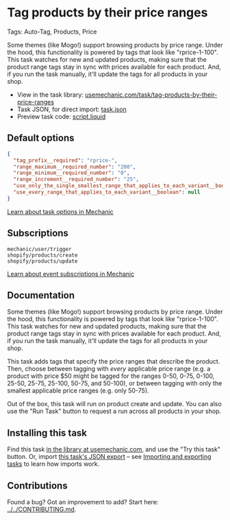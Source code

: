 # Tag products by their price ranges

Tags: Auto-Tag, Products, Price

Some themes (like Mogo!) support browsing products by price range. Under the hood, this functionality is powered by tags that look like "rprice-1-100". This task watches for new and updated products, making sure that the product range tags stay in sync with prices available for each product. And, if you run the task manually, it'll update the tags for all products in your shop.

* View in the task library: [usemechanic.com/task/tag-products-by-their-price-ranges](https://usemechanic.com/task/tag-products-by-their-price-ranges)
* Task JSON, for direct import: [task.json](../../tasks/tag-products-by-their-price-ranges.json)
* Preview task code: [script.liquid](./script.liquid)

## Default options

```json
{
  "tag_prefix__required": "rprice-",
  "range_maximum__required_number": "200",
  "range_minimum__required_number": "0",
  "range_increment__required_number": "25",
  "use_only_the_single_smallest_range_that_applies_to_each_variant__boolean": null,
  "use_every_range_that_applies_to_each_variant__boolean": null
}
```

[Learn about task options in Mechanic](https://docs.usemechanic.com/article/471-task-options)

## Subscriptions

```liquid
mechanic/user/trigger
shopify/products/create
shopify/products/update
```

[Learn about event subscriptions in Mechanic](https://docs.usemechanic.com/article/408-subscriptions)

## Documentation

Some themes (like Mogo!) support browsing products by price range. Under the hood, this functionality is powered by tags that look like "rprice-1-100". This task watches for new and updated products, making sure that the product range tags stay in sync with prices available for each product. And, if you run the task manually, it'll update the tags for all products in your shop.

This task adds tags that specify the price ranges that describe the product. Then, choose between tagging with _every_ applicable price range (e.g. a product with price $50 might be tagged for the ranges 0-50, 0-75, 0-100, 25-50, 25-75, 25-100, 50-75, and 50-100), or between tagging with only the smallest applicable price ranges (e.g. only 50-75).

Out of the box, this task will run on product create and update. You can also use the "Run Task" button to request a run across all products in your shop.

## Installing this task

Find this task [in the library at usemechanic.com](https://usemechanic.com/task/tag-products-by-their-price-ranges), and use the "Try this task" button. Or, import [this task's JSON export](../../tasks/tag-products-by-their-price-ranges.json) – see [Importing and exporting tasks](https://docs.usemechanic.com/article/505-importing-and-exporting-tasks) to learn how imports work.

## Contributions

Found a bug? Got an improvement to add? Start here: [../../CONTRIBUTING.md](../../CONTRIBUTING.md).

